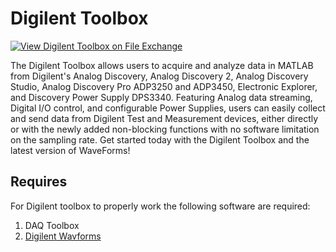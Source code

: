 # Digilent Toolbox

[![View Digilent Toolbox on File Exchange](https://www.mathworks.com/matlabcentral/images/matlab-file-exchange.svg)](https://www.mathworks.com/matlabcentral/fileexchange/122817-digilent-toolbox)

The Digilent Toolbox allows users to acquire and analyze data in MATLAB from Digilent's Analog Discovery, Analog Discovery 2, Analog Discovery Studio, Analog Discovery Pro ADP3250 and ADP3450, Electronic Explorer, and Discovery Power Supply DPS3340.
Featuring Analog data streaming, Digital I/O control, and configurable Power Supplies, users can easily collect and send data from Digilent Test and Measurement devices, either directly or with the newly added non-blocking functions with no software limitation on the sampling rate.
Get started today with the Digilent Toolbox and the latest version of WaveForms!

## Requires
For Digilent toolbox to properly work the following software are required:

1. DAQ Toolbox
2. [Digilent Wavforms](https://digilent.com/shop/software/digilent-waveforms/download)
